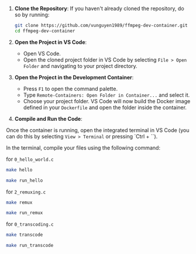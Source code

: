 1. **Clone the Repository**:
   If you haven't already cloned the repository, do so by running:
   ```sh
   git clone https://github.com/vunguyen1989/ffmpeg-dev-container.git
   cd ffmpeg-dev-container
   ```

2. **Open the Project in VS Code**:
   - Open VS Code.
   - Open the cloned project folder in VS Code by selecting `File > Open Folder` and navigating to your project directory.

3. **Open the Project in the Development Container**:
   - Press `F1` to open the command palette.
   - Type `Remote-Containers: Open Folder in Container...` and select it.
   - Choose your project folder. VS Code will now build the Docker image defined in your `Dockerfile` and open the folder inside the container.

4. **Compile and Run the Code**:
   
  Once the container is running, open the integrated terminal in VS Code (you can do this by selecting `View > Terminal` or pressing `Ctrl + \``).

  In the terminal, compile your files using the following command:
   
  for `0_hello_world.c`
   ```sh
   make hello
   ```
   ```sh
   make run_hello
   ```
  
  for `2_remuxing.c`
   ```sh
   make remux
   ```
   ```sh
   make run_remux
   ```
  
  for `0_transcoding.c`
   ```sh
   make transcode
   ```
   ```sh
   make run_transcode
   ```
